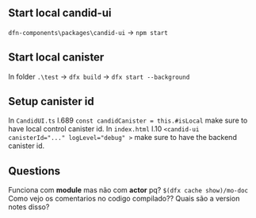 ## Start local candid-ui
`dfn-components\packages\candid-ui` -> `npm start`

## Start local canister

In folder `.\test` -> `dfx build` -> `dfx start --background` 


## Setup canister id
In `CandidUI.ts` l.689 `const candidCanister = this.#isLocal` make sure to have local control canister id.
In `index.html` l.10 `<candid-ui canisterId="..." logLevel="debug" >` make sure to have the backend canister id.

## Questions
Funciona com **module** mas não com **actor** pq? `$(dfx cache show)/mo-doc`
Como vejo os comentarios no codigo compilado?? Quais são a version notes disso?



